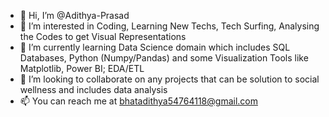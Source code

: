 - 👋 Hi, I’m @Adithya-Prasad
- 👀 I’m interested in Coding, Learning New Techs, Tech Surfing, Analysing the Codes to get Visual Representations
- 🌱 I’m currently learning Data Science domain which includes SQL Databases, Python (Numpy/Pandas) and some Visualization Tools like Matplotlib, Power BI; EDA/ETL
- 💞️ I’m looking to collaborate on any projects that can be solution to social wellness and includes data analysis
- 📫 You can reach me at bhatadithya54764118@gmail.com

<!---
Adithya-Prasad/Adithya-Prasad is a ✨ special ✨ repository because its `README.md` (this file) appears on your GitHub profile.
You can click the Preview link to take a look at your changes.
--->
